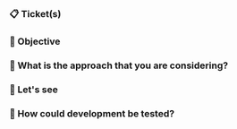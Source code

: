 ### 📋 Ticket(s)
<!--Provide the link of the tickets on ClickUp.-->


### 🚀 Objective
<!--Provide a description of the objective or purpose of this PR.-->


### 🧐 What is the approach that you are considering?
<!--Provide a description of the approach you used to implement the solution.-->


### 👀 Let's see
<!--Provide an screenshot or image about the development, if it is possible.-->


### 📱 How could development be tested?
<!--Indicate the steps to be replicated in order to review the implemented development.-->
